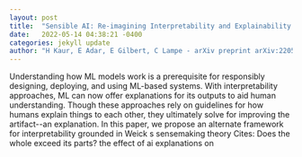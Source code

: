 ```yaml
---
layout: post
title:  "Sensible AI: Re-imagining Interpretability and Explainability using Sensemaking Theory"
date:   2022-05-14 04:38:21 -0400
categories: jekyll update
author: "H Kaur, E Adar, E Gilbert, C Lampe - arXiv preprint arXiv:2205.05057, 2022"
---
```

Understanding how ML models work is a prerequisite for responsibly designing, deploying, and using ML-based systems. With interpretability approaches, ML can now offer explanations for its outputs to aid human understanding. Though these approaches rely on guidelines for how humans explain things to each other, they ultimately solve for improving the artifact--an explanation. In this paper, we propose an alternate framework for interpretability grounded in Weick s sensemaking theory Cites: Does the whole exceed its parts? the effect of ai explanations on